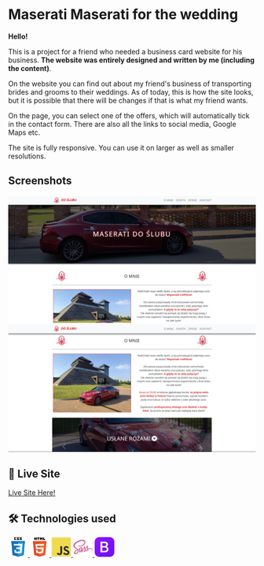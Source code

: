 # Maserati Maserati for the wedding

**Hello!**

This is a project for a friend who needed a business card website for his business.
**The website was entirely designed and written by me (including the content)**.

On the website you can find out about my friend's business of transporting brides and grooms to their weddings.
As of today, this is how the site looks, but it is possible that there will be changes if that is what my friend wants.

On the page, you can select one of the offers, which will automatically tick in the contact form.
There are also all the links to social media, Google Maps etc.

The site is fully responsive. You can use it on larger as well as smaller resolutions.

## Screenshots

<img src="./screenshot/top.png" width="1200px">
<img src="./screenshot/bottom.png" width="1200px">

## 🔗 Live Site
[Live Site Here!](https://camillematernacci.github.io/Maserati/)

## 🛠 Technologies used

<p align="left"> <a href="https://www.w3schools.com/css/" target="_blank" rel="noreferrer"> <img src="https://raw.githubusercontent.com/devicons/devicon/master/icons/css3/css3-original-wordmark.svg" alt="css3" width="40" height="40"/> </a> <a href="https://www.w3.org/html/" target="_blank" rel="noreferrer"> <img src="https://raw.githubusercontent.com/devicons/devicon/master/icons/html5/html5-original-wordmark.svg" alt="html5" width="40" height="40"/> </a> <a href="https://developer.mozilla.org/en-US/docs/Web/JavaScript" target="_blank" rel="noreferrer"> <img src="https://raw.githubusercontent.com/devicons/devicon/master/icons/javascript/javascript-original.svg" alt="javascript" width="40" height="40"/> </a> <a href="https://sass-lang.com" target="_blank" rel="noreferrer"> <img src="https://raw.githubusercontent.com/devicons/devicon/master/icons/sass/sass-original.svg" alt="sass" width="40" height="40"/> </a> <a href="https://getbootstrap.com/" target="_blank" rel="noreferrer"> <img src="https://raw.githubusercontent.com/tandpfun/skill-icons/59059d9d1a2c092696dc66e00931cc1181a4ce1f/icons/Bootstrap.svg" alt="bootstrap" width="40" height="40"/> </a>  </p>
